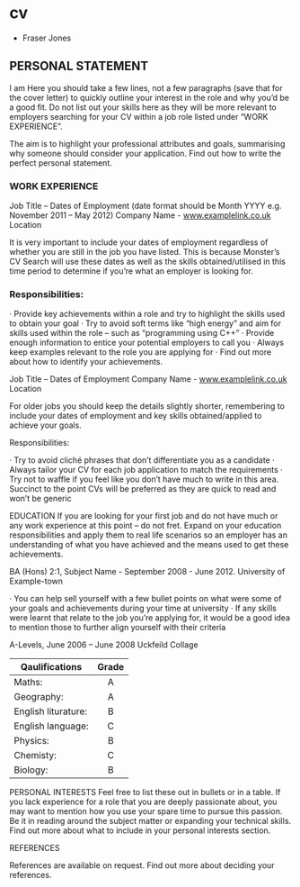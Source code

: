 # cv
- Fraser Jones
  
## PERSONAL STATEMENT
I am
Here you should take a few lines, not a few paragraphs (save that for the cover letter) to quickly outline your interest in the role and why you’d be a good fit. Do not list out your skills here as they will be more relevant to employers searching for your CV within a job role listed under “WORK EXPERIENCE”.
 
The aim is to highlight your professional attributes and goals, summarising why someone should consider your application. Find out how to write the perfect personal statement.
 
 
### WORK EXPERIENCE
 
Job Title – Dates of Employment (date format should be Month YYYY e.g. November 2011 – May 2012)
Company Name - www.examplelink.co.uk
Location
 
It is very important to include your dates of employment regardless of whether you are still in the job you have listed. This is because Monster’s CV Search will use these dates as well as the skills obtained/utilised in this time period to determine if you’re what an employer is looking for.

### Responsibilities:
 
·         Provide key achievements within a role and try to highlight the skills used to obtain your goal
·         Try to avoid soft terms like “high energy” and aim for skills used within the role – such as “programming using C++”
·         Provide enough information to entice your potential employers to call you
·         Always keep examples relevant to the role you are applying for
·         Find out more about how to identify your achievements.
 
 
Job Title – Dates of Employment
Company Name - www.examplelink.co.uk
Location
 
For older jobs you should keep the details slightly shorter, remembering to include your dates of employment and key skills obtained/applied to achieve your goals.
 
Responsibilities:
 
·         Try to avoid cliché phrases that don’t differentiate you as a candidate
·         Always tailor your CV for each job application to match the requirements
·         Try not to waffle if you feel like you don’t have much to write in this area. Succinct to the point CVs will be preferred as they are quick to read and won’t be generic
 
 
EDUCATION
If you are looking for your first job and do not have much or any work experience at this point – do not fret. Expand on your education responsibilities and apply them to real life scenarios so an employer has an understanding of what you have achieved and the means used to get these achievements.
            	
BA (Hons) 2:1, Subject Name - September 2008 - June 2012.
University of Example-town
 
·         You can help sell yourself with a few bullet points on what were some of your goals and achievements during your time at university
·         If any skills were learnt that relate to the job you’re applying for, it would be a good idea to mention those to further align yourself with their criteria
 
A-Levels, June 2006 – June 2008
Uckfeild Collage


| Qaulifications     | Grade         |
| ------------------ |:-------------:|
| Maths:             | A             |
| Geography:         | A             |
| English liturature:| B             |
| English language:  | C             |
| Physics:           | B             |
| Chemisty:          | C             |
| Biology:           | B             |
 
 
PERSONAL INTERESTS
Feel free to list these out in bullets or in a table. If you lack experience for a role that you are deeply passionate about, you may want to mention how you use your spare time to pursue this passion. Be it in reading around the subject matter or expanding your technical skills. Find out more about what to include in your personal interests section.
 
 
REFERENCES
 
References are available on request. Find out more about deciding your references.

